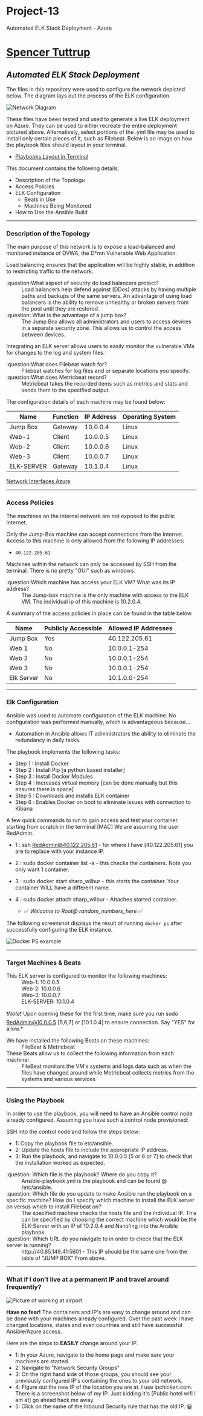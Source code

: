 # Project-13
Automated ELK Stack Deployment - Azure
# [Spencer Tuttrup](https://www.stuttrup.com) 
## *Automated ELK Stack Deployment*

The files in this repository were used to configure the network depicted below. The diagram lays out the process of the ELK configuration.

![Network Diagram](Diagram/networkdiagram.png)

These files have been tested and used to generate a live ELK deployment on Azure. They can be used to either recreate the entire deployment pictured above. Alternatively, select portions of the .yml file may be used to install only certain pieces of it, such as Filebeat. Below is an image on how the playbook files should layout in your terminal.

  - [Playbooks Layout in Terminal](Ansible/allyml.png)

This document contains the following details:
- Description of the Topologu
- Access Policies
- ELK Configuration
  - Beats in Use
  - Machines Being Monitored
- How to Use the Ansible Build

---

### Description of the Topology

The main purpose of this network is to expose a load-balanced and monitored instance of DVWA, the D*mn Vulnerable Web Application.

Load balancing ensures that the application will be highly stable, in addition to restricting traffic to the network.

<dl>
  <dt>:question:What aspect of security do load balancers protect?</dt>
  <dd>Load balancers help defend against (DDos) attacks by having multiple paths and backups of the same servers. An advantage of using load balancers is the ability to remove unhealthy or broken servers from the pool until they are restored.</dd>
  <dt>:question:  What is the advantage of a jump box?</dt>
  <dd>The Jump Box allows all administrators and users to access devices in a separate security zone. This allows us to control the access between devices.</dd>
</dl>

Integrating an ELK server allows users to easily monitor the vulnerable VMs for changes to the log and system files.
<dl>
  <dt>:question:What does Filebeat watch for?</dt>
  <dd>Filebeat watches for log files and or separate locations you specify.</dd>
  <dt>:question:What does Metricbeat record?</dt>
  <dd>Metricbeat takes the recorded items such as metrics and stats and sends them to the specified output.</dd>
</dl>

The configuration details of each machine may be found below:

| Name        | Function | IP Address | Operating System |
|-------------|----------|------------|------------------|
| Jump Box    | Gateway  | 10.0.0.4   | Linux            |
| Web-1       | Client   | 10.0.0.5   | Linux            |
| Web-2       | Client   | 10.0.0.6   | Linux            |
| Web-3       | Client   | 10.0.0.7   | Linux            |
| ELK-SERVER  | Gateway  | 10.1.0.4   | Linux            |

[Network Interfaces Azure](Images/Network_Interfaces.png)

---

### Access Policies

The machines on the internal network are not exposed to the public Internet.

Only the Jump-Box machine can accept connections from the Internet. Access to this machine is only allowed from the following IP addresses:
- `40.122.205.61`

Machines within the network can only be accessed by SSH from the terminal. There is no pretty "GUI" such as windows.
<dl>
  <dt>:question:Which machine has access your ELK VM? What was its IP address?</dt>
  <dd>The Jump-box machine is the only machine with access to the ELK VM. The individual ip of this machine is 10.2.0.4.</dd>
</dl>

A summary of the access policies in place can be found in the table below.

| Name       | Publicly Accessible | Allowed IP Addresses |
|------------|---------------------|----------------------|
| Jump Box   | Yes                 | 40.122.205.61        |
| Web 1      | No                  | 10.0.0.1-254         |
| Web 2      | No                  | 10.0.0.1-254         |
| Web 3      | No                  | 10.0.0.1-254         |
| Elk Server | No                  | 10.1.0.0-254         |

---

### Elk Configuration

Ansible was used to automate configuration of the ELK machine. No configuration was performed manually, which is advantageous because...
  - Automation in Ansible allows IT administrators the ability to eliminate the redundancy in daily tasks.

The playbook implements the following tasks:
- Step 1 : Install Docker
- Step 2 : Install Pip [a python based installer]
- Step 3 : Install Docker Modules
- Step 4 : Increases virtual memory [can be done manually but this ensures there is space]
- Step 5 : Downloads and installs ELK container
- Step 6 : Enables Docker on boot to eliminate issues with connection to Kibana

A few quick commands to run to gain access and test your container starting from scratch in the terminal [MAC] We are assuming the user RedAdmin.
- 1 : ssh RedAdmin@40.122.205.61 - for where I have [40.122.205.61] you are to replace with your instance IP.
- 2 : sudo docker container list -a - this checks the containers. Note you only want 1 container.
- 3 : sudo docker start sharp_wilbur - this starts the container. Your container WILL have a different name.
- 4 : sudo docker attach sharp_wilbur - Attaches started container.

   - :white_check_mark: *Welcome to Root@ random_numbers_here* :white_check_mark:

The following screenshot displays the result of running `docker ps` after successfully configuring the ELK instance.

![Docker PS example](Images/sudo_docker_ps.png)

---

### Target Machines & Beats
<dl>
  <dt>This ELK server is configured to monitor the following machines:</dt>
  <dd>Web-1: 10.0.0.5<dd>
  <dd>Web-2: 10.0.0.6<dd>
  <dd>Web-3: 10.0.0.7</dd>
  <dd>ELK-SERVER: 10.1.0.4</dd>
</dl>

:exclamation:*Note*:exclamation: Upon opening these for the first time, make sure you run sudo RedAdmin@10.0.0.5 [5,6,7] or [10.1.0.4] to ensure connection. Say "YES" for allow.*

<dl>
  <dt>We have installed the following Beats on these machines:</dt>
  <dd>FileBeat & Metricbeat</dd>
  <dt>These Beats allow us to collect the following information from each machine:</dt>
  <dd>FileBeat monitors the VM's systems and logs data such as when the files have changed around while Metricbeat collects metrics from the systems and various services</dd>
</dl>

---

### Using the Playbook
In order to use the playbook, you will need to have an Ansible control node already configured. Assuming you have such a control node provisioned:

SSH into the control node and follow the steps below:
 - 1: Copy the playbook file to etc/ansible.
 - 2: Update the hosts file to include the appropriate IP address.
 - 3: Run the playbook, and navigate to 10.0.0.5 [5 or 6 or 7] to check that the installation worked as expected.

<dl>
  <dt>:question:  Which file is the playbook? Where do you copy it? </dt>
  <dd>Ansible-playbook.yml is the playbook and can be found @ /etc/ansible.</dd>
  <dt>:question:  Which file do you update to make Ansible run the playbook on a specific machine? How do I specify which machine to install the ELK server on versus which to install Filebeat on? </dt>
  <dd>The specified machine checks the hosts file and the individual IP. This can be specified by choosing the correct machine which would be the ELK-Server with an IP of 10.2.0.4 and Nano'ing into the Ansible playbook. </dd>
  <dt>:question:  Which URL do you navigate to in order to check that the ELK server is running?</dt>
  <dd>http://40.85.149.41:5601 - This IP should be the same one from the table of "JUMP BOX" From above.</dd>
</dl>

---

### What if I don't live at a permanent IP and travel around frequently? 

![Picture of working at airport](Images/Configure_anywheree.png)

**Have no fear!** The containers and IP's are easy to change around and can be done with your machines already configured. Over the past week I have changed locations, states and even countries and still have successful Ansible/Azure access. 

Here are the steps to **EASILY** change around your IP.
- 1: In your Azure, navigate to the home page and make sure your machines are started.
- 2: Navigate to "Network Security Groups" 
- 3: On the right hand side of those groups, you should see your previously configured IP's containing the ones to your old network.
- 4: Figure out the new IP of the location you are at. I use ipchicken.com. There is a screenshot below of my IP. Just kidding it's [Public hotel wifi I am at] go ahead hack me away.
- 5: Click on the name of the Inbound Security rule that has the old IP. [:grinning:](Images/localip.png)


